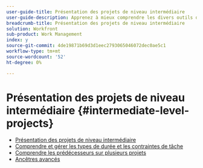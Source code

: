 ```yaml
---
user-guide-title: Présentation des projets de niveau intermédiaire
user-guide-description: Apprenez à mieux comprendre les divers outils de gestion de projet de Workfront, ainsi que quelques conseils pratiques et bonnes pratiques.
breadcrumb-title: Présentation des projets de niveau intermédiaire
solution: Workfront
sub-product: Work Management
index: y
source-git-commit: 4de19871b69d3d1eec2793065046072dec0ae5c1
workflow-type: tm+mt
source-wordcount: '52'
ht-degree: 0%

---
```




# Présentation des projets de niveau intermédiaire {#intermediate-level-projects}

+ [Présentation des projets de niveau intermédiaire](overview.md)
+ [Comprendre et gérer les types de durée et les contraintes de tâche](https://experienceleague.adobe.com/en/docs/workfront-learn/tutorials-workfront/manage-work/intermediate-projects/understand-and-manage-duration-types-and-task-constraints)
+ [Comprendre les prédécesseurs sur plusieurs projets](https://experienceleague.adobe.com/en/docs/workfront-learn/tutorials-workfront/manage-work/intermediate-projects/understand-cross-project-predecessors)
+ [Ancêtres avancés](https://experienceleague.adobe.com/en/docs/workfront-learn/tutorials-workfront/manage-work/intermediate-projects/advanced-predecessors)

